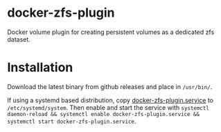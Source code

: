 # docker-zfs-plugin
Docker volume plugin for creating persistent volumes as a dedicated zfs dataset.

# Installation

Download the latest binary from github releases and place in `/usr/bin/`.

If using a systemd based distribution, copy
[docker-zfs-plugin.service](docker-zfs-plugin.service) to `/etc/systemd/system`.
Then enable and start the service with `systemctl daemon-reload && systemctl
enable docker-zfs-plugin.service && systemctl start docker-zfs-plugin.service`.
